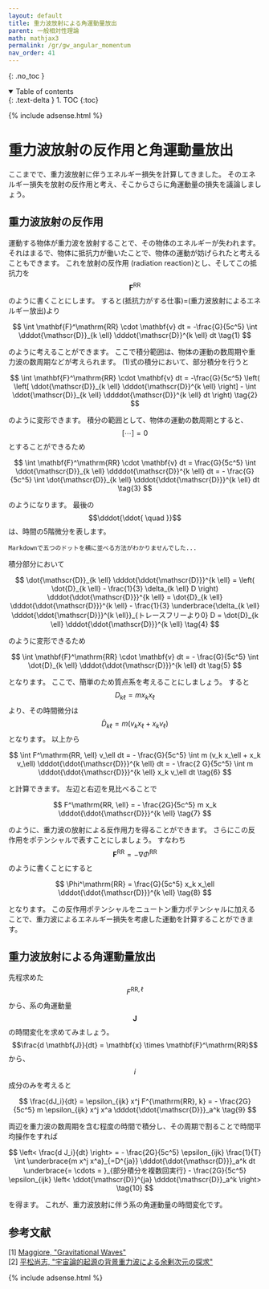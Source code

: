 ```yaml
---
layout: default
title: 重力波放射による角運動量放出
parent: 一般相対性理論
math: mathjax3
permalink: /gr/gw_angular_momentum
nav_order: 41
---
```


{: .no_toc }

<details open markdown="block">
  <summary>
    Table of contents
  </summary>
  {: .text-delta }
1. TOC
{:toc}
</details>

{% include adsense.html %}

# 重力波放射の反作用と角運動量放出

ここまでで、重力波放射に伴うエネルギー損失を計算してきました。
そのエネルギー損失を放射の反作用と考え、そこからさらに角運動量の損失を議論しましょう。

## 重力波放射の反作用

運動する物体が重力波を放射することで、その物体のエネルギーが失われます。
それはまるで、物体に抵抗力が働いたことで、物体の運動が妨げられたと考えることもできます。
これを放射の反作用 (radiation reaction)とし、そしてこの抵抗力を$$\mathbf{F}^\mathrm{RR}$$のように書くことにします。
すると(抵抗力がする仕事)=(重力波放射によるエネルギー放出)より

$$
\int \mathbf{F}^\mathrm{RR} \cdot \mathbf{v} dt 
= -\frac{G}{5c^5} \int \dddot{\mathscr{D}}_{k \ell} \dddot{\mathscr{D}}^{k \ell} dt \tag{1}
$$

のように考えることができます。
ここで積分範囲は、物体の運動の数周期や重力波の数周期などが考えられます。
(1)式の積分において、部分積分を行うと

$$
\int \mathbf{F}^\mathrm{RR} \cdot \mathbf{v} dt 
= -\frac{G}{5c^5} \left( \left[ \ddot{\mathscr{D}}_{k \ell} \dddot{\mathscr{D}}^{k \ell} \right]  - \int \ddot{\mathscr{D}}_{k \ell} \ddddot{\mathscr{D}}^{k \ell} dt \right) \tag{2}
$$

のように変形できます。
積分の範囲として、物体の運動の数周期とすると、$$[\cdots ] = 0$$とすることができるため

$$
\int \mathbf{F}^\mathrm{RR} \cdot \mathbf{v} dt 
= \frac{G}{5c^5} \int \ddot{\mathscr{D}}_{k \ell} \ddddot{\mathscr{D}}^{k \ell} dt 
= - \frac{G}{5c^5} \int \dot{\mathscr{D}}_{k \ell} \dddot{\ddot{\mathscr{D}}}^{k \ell} dt \tag{3}
$$

のようになります。
最後の$$\dddot{\ddot{ \quad }}$$は、時間の5階微分を表します。

```
Markdownで五つのドットを横に並べる方法がわかりませんでした...
```

積分部分において

$$
\dot{\mathscr{D}}_{k \ell} \dddot{\ddot{\mathscr{D}}}^{k \ell} 
= \left( \dot{D}_{k \ell} - \frac{1}{3} \delta_{k \ell} D \right) \dddot{\ddot{\mathscr{D}}}^{k \ell} 
= \dot{D}_{k \ell} \dddot{\ddot{\mathscr{D}}}^{k \ell} - \frac{1}{3} \underbrace{\delta_{k \ell} \dddot{\ddot{\mathscr{D}}}^{k \ell}}_{トレースフリーより0} D 
= \dot{D}_{k \ell} \dddot{\ddot{\mathscr{D}}}^{k \ell} \tag{4}
$$

のように変形できるため

$$
\int \mathbf{F}^\mathrm{RR} \cdot \mathbf{v} dt 
= - \frac{G}{5c^5} \int \dot{D}_{k \ell} \dddot{\ddot{\mathscr{D}}}^{k \ell} dt \tag{5}
$$

となります。
ここで、簡単のため質点系を考えることにしましょう。
すると$$D_{k \ell} = m x_k x_\ell$$より、その時間微分は$$\dot{D}_{k \ell} = m (v_k x_\ell + x_k v_\ell)$$となります。
以上から

$$
\int F^\mathrm{RR, \ell} v_\ell dt 
= - \frac{G}{5c^5} \int m (v_k x_\ell + x_k v_\ell) \dddot{\ddot{\mathscr{D}}}^{k \ell} dt 
= - \frac{2 G}{5c^5} \int m \dddot{\ddot{\mathscr{D}}}^{k \ell} x_k v_\ell dt \tag{6}
$$

と計算できます。
左辺と右辺を見比べることで

$$
F^\mathrm{RR, \ell} 
= - \frac{2G}{5c^5} m x_k \dddot{\ddot{\mathscr{D}}}^{k \ell} \tag{7}
$$

のように、重力波の放射による反作用力を得ることができます。
さらにこの反作用をポテンシャルで表すことにしましょう。
すなわち$$\mathbf{F}^\mathrm{RR} = - \nabla \Phi^\mathrm{RR}$$のように書くことにすると

$$
\Phi^\mathrm{RR} 
= \frac{G}{5c^5} x_k x_\ell \dddot{\ddot{\mathscr{D}}}^{k \ell} \tag{8}
$$

となります。
この反作用ポテンシャルをニュートン重力ポテンシャルに加えることで、重力波によるエネルギー損失を考慮した運動を計算することができます。

## 重力波放射による角運動量放出

先程求めた$$F^\mathrm{RR, \ell}$$から、系の角運動量$$\mathbf{J}$$の時間変化を求めてみましょう。
$$\frac{d \mathbf{J}}{dt} = \mathbf{x} \times \mathbf{F}^\mathrm{RR}$$から、$$i$$成分のみを考えると

$$
\frac{dJ_i}{dt} 
= \epsilon_{ijk} x^j F^{\mathrm{RR}, k} 
= - \frac{2G}{5c^5}  m \epsilon_{ijk} x^j x^a \dddot{\ddot{\mathscr{D}}}_a^k \tag{9}
$$

両辺を重力波の数周期を含む程度の時間で積分し、その周期で割ることで時間平均操作をすれば

$$
\left< \frac{d J_i}{dt} \right> 
= - \frac{2G}{5c^5} \epsilon_{ijk} \frac{1}{T} \int \underbrace{m x^j x^a}_{=D^{ja}} \dddot{\ddot{\mathscr{D}}}_a^k dt 
\underbrace{= \cdots = }_{部分積分を複数回実行} - \frac{2G}{5c^5} \epsilon_{ijk} \left< \ddot{\mathscr{D}}^{ja} \dddot{\mathscr{D}}_a^k \right> \tag{10}
$$

を得ます。
これが、重力波放射に伴う系の角運動量の時間変化です。

## 参考文献

[1] [Maggiore, "Gravitational Waves"](https://amzn.to/491W20k)  
[2] [平松尚志, "宇宙論的起源の背景重力波による余剰次元の探求"](https://www2.yukawa.kyoto-u.ac.jp/~takashi.hiramatsu/files/thesisMR.pdf)  

{% include adsense.html %}
